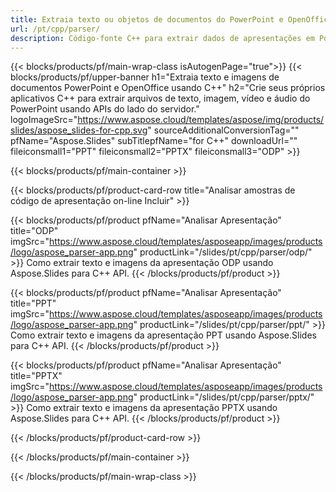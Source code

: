 ```yaml
---
title: Extraia texto ou objetos de documentos do PowerPoint e OpenOffice usando C++
url: /pt/cpp/parser/
description: Código-fonte C++ para extrair dados de apresentações em PowerPoint e OpenOffice.
---
```


{{< blocks/products/pf/main-wrap-class isAutogenPage="true">}}
{{< blocks/products/pf/upper-banner h1="Extraia texto e imagens de documentos PowerPoint e OpenOffice usando C++" h2="Crie seus próprios aplicativos C++ para extrair arquivos de texto, imagem, vídeo e áudio do PowerPoint usando APIs do lado do servidor." logoImageSrc="https://www.aspose.cloud/templates/aspose/img/products/slides/aspose_slides-for-cpp.svg" sourceAdditionalConversionTag="" pfName="Aspose.Slides" subTitlepfName="for C++" downloadUrl="" fileiconsmall1="PPT" fileiconsmall2="PPTX" fileiconsmall3="ODP" >}}

{{< blocks/products/pf/main-container >}}

{{< blocks/products/pf/product-card-row title="Analisar amostras de código de apresentação on-line Incluir" >}}

{{< blocks/products/pf/product pfName="Analisar Apresentação" title="ODP" imgSrc="https://www.aspose.cloud/templates/asposeapp/images/products/logo/aspose_parser-app.png" productLink="/slides/pt/cpp/parser/odp/" >}}
Como extrair texto e imagens da apresentação ODP usando Aspose.Slides para C++ API.
{{< /blocks/products/pf/product >}}

{{< blocks/products/pf/product pfName="Analisar Apresentação" title="PPT" imgSrc="https://www.aspose.cloud/templates/asposeapp/images/products/logo/aspose_parser-app.png" productLink="/slides/pt/cpp/parser/ppt/" >}}
Como extrair texto e imagens da apresentação PPT usando Aspose.Slides para C++ API.
{{< /blocks/products/pf/product >}}

{{< blocks/products/pf/product pfName="Analisar Apresentação" title="PPTX" imgSrc="https://www.aspose.cloud/templates/asposeapp/images/products/logo/aspose_parser-app.png" productLink="/slides/pt/cpp/parser/pptx/" >}}
Como extrair texto e imagens da apresentação PPTX usando Aspose.Slides para C++ API.
{{< /blocks/products/pf/product >}}



{{< /blocks/products/pf/product-card-row >}}

{{< /blocks/products/pf/main-container >}}
    
{{< /blocks/products/pf/main-wrap-class >}}